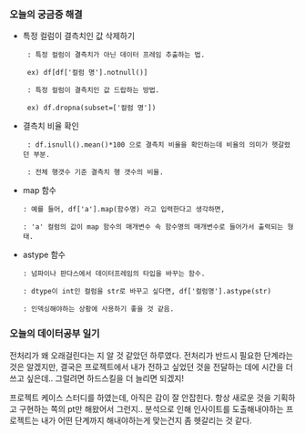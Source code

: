 ### 오늘의 궁금증 해결

- 특정 컬럼이 결측치인 값 삭제하기

       : 특정 컬럼이 결측치가 아닌 데이터 프레임 추출하는 법.

       ex) df[df['컬럼 명'].notnull()] 

       : 특정 컬럼이 결측치인 값 드랍하는 방법.

       ex) df.dropna(subset=['컬럼 명']) 

- 결측치 비율 확인

       : df.isnull().mean()*100 으로 결측치 비율을 확인하는데 비율의 의미가 헷갈렸던 부분.

       : 전체 행갯수 기준 결측치 행 갯수의 비율.

      

- map 함수

      : 예를 들어, df['a'].map(함수명) 라고 입력한다고 생각하면,

      : 'a' 컬럼의 값이 map 함수의 매개변수 속 함수명의 매개변수로 들어가서 출력되는 형태.

- astype 함수

      : 넘파이나 판다스에서 데이터프레임의 타입을 바꾸는 함수. 

      : dtype이 int인 컬럼을 str로 바꾸고 싶다면, df['컬럼명'].astype(str) 

      : 인덱싱해야하는 상황에 사용하기 좋을 것 같음.

### 오늘의 데이터공부 일기

전처리가 왜 오래걸린다는 지 알 것 같았던 하루였다. 전처리가 반드시 필요한 단계라는 것은 알겠지만, 결국은 프로젝트에서 내가 전하고 싶었던 것을 전달하는 데에 시간을 더 쓰고 싶은데.. 그럴려면 하드스킬을 더 늘리면 되겠지! 

프로젝트 케이스 스터디를 하였는데, 아직은 감이 잘 안잡힌다. 항상 새로운 것을 기획하고 구현하는 쪽의 pt만 해왔어서 그런지.. 분석으로 인해 인사이트를 도출해내야하는 프로젝트는 내가 어떤 단계까지 해내야하는게 맞는건지 좀 헷갈리는 것 같다.
